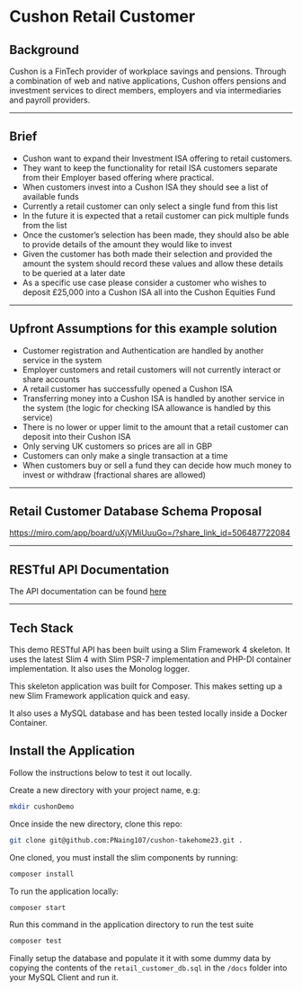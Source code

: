 # Cushon Retail Customer
## Background

Cushon is a FinTech provider of workplace savings and pensions. Through a combination of web and native applications, Cushon offers pensions and investment services to direct members, employers and via intermediaries and payroll providers.

---
## Brief
- Cushon want to expand their Investment ISA offering to retail customers.
- They want to keep the functionality for retail ISA customers separate from their Employer based offering where practical.
- When customers invest into a Cushon ISA they should see a list of available funds
- Currently a retail customer can only select a single fund from this list
- In the future it is expected that a retail customer can pick multiple funds from the list
- Once the customer’s selection has been made, they should also be able to provide details of the amount they would like to invest
- Given the customer has both made their selection and provided the amount the system should record these values and allow these details to be queried at a later date
- As a specific use case please consider a customer who wishes to deposit £25,000 into a Cushon ISA all into the Cushon Equities Fund
---
## Upfront Assumptions for this example solution
- Customer registration and Authentication are handled by another service in the system
- Employer customers and retail customers will not currently interact or share accounts
- A retail customer has successfully opened a Cushon ISA
- Transferring money into a Cushon ISA is handled by another service in the system (the logic for checking ISA allowance is handled by this service)
- There is no lower or upper limit to the amount that a retail customer can deposit into their Cushon ISA
- Only serving UK customers so prices are all in GBP
- Customers can only make a single transaction at a time
- When customers buy or sell a fund they can decide how much money to invest or withdraw (fractional shares are allowed) 
---

## Retail Customer Database Schema Proposal
https://miro.com/app/board/uXjVMiUuuGo=/?share_link_id=506487722084

---

## RESTful API Documentation
The API documentation can be found [here](https://app.swaggerhub.com/apis/PHONENAINGDEV/Cushon-Retail-Customer/1.0.0)

---
## Tech Stack

This demo RESTful API has been built using a Slim Framework 4 skeleton. It uses the latest Slim 4 with Slim PSR-7 implementation and PHP-DI container implementation. It also uses the Monolog logger.

This skeleton application was built for Composer. This makes setting up a new Slim Framework application quick and easy.

It also uses a MySQL database and has been tested locally inside a Docker Container.

## Install the Application
Follow the instructions below to test it out locally.

Create a new directory with your project name, e.g:


```bash
mkdir cushonDemo
```

Once inside the new directory, clone this repo:

```bash
git clone git@github.com:PNaing107/cushon-takehome23.git .
```

One cloned, you must install the slim components by running:

```bash
composer install
```

To run the application locally:
```bash
composer start

```
Run this command in the application directory to run the test suite
```bash
composer test
```

Finally setup the database and populate it it with some dummy data by copying the contents of the `retail_customer_db.sql` in the `/docs` folder into your MySQL Client and run it.
